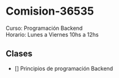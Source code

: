 # Comision-36535
Curso: Programación Backend
<br>
Horario: Lunes a Viernes 10hs a 12hs

## Clases
- [] Principios de programación Backend


